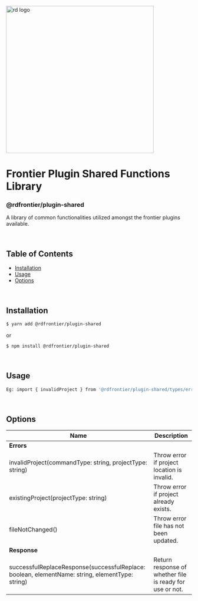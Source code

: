 
<div align="left">
  <br/>
  <a href="https://www.realdecoy.com/jamaica/" title="REALDECOY">
    <img width=400px src="https://www.realdecoy.com/wp-content/uploads/2019/02/Realdecoy-logo-transparent.png" alt="rd logo">
  </a>
  <br/>
</div>

# Frontier Plugin Shared Functions Library

### @rdfrontier/plugin-shared
A library of common functionalities utilized amongst the frontier plugins available. 


&nbsp;
&nbsp;
&nbsp;
<!-- custom-toc --> 
## Table of Contents

* [Installation](#install)
* [Usage](#usage)
* [Options](#options)
<!-- custom-tocstop -->

&nbsp;
&nbsp;
&nbsp;
&nbsp;

## Installation

```sh
$ yarn add @rdfrontier/plugin-shared
```

or 

```sh
$ npm install @rdfrontier/plugin-shared
```

&nbsp;
&nbsp;

## Usage

```sh
Eg: import { invalidProject } from '@rdfrontier/plugin-shared/types/errors';
```


&nbsp;
&nbsp;

## Options

| Name | Description  | 
| --- | ------------- | 
| **Errors**                            |                                                |
| invalidProject(commandType: string, projectType: string)  | Throw error if project location is invalid.     |
| existingProject(projectType: string) | Throw error if project already exists.        |
|  fileNotChanged()                     | Throw error file has not been updated. <br /> |
| **Response**                          |                                              |
| successfulReplaceResponse(successfulReplace: boolean, elementName: string, elementType: string)           | Return response of whether file is ready for use or not.    |

&nbsp;
&nbsp;
